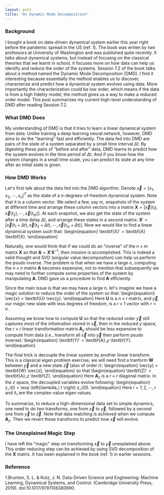 ```yaml
---
layout: post
title: "On Dynamic Mode Decomposition"
---
```


### Background
I bought a book on data-driven dynamical system earlier this year right before the pandemic spread in the US (ref. 1). The book was writen by two professors at University of Washington and was published quite recently. It talks about dynamical systems, but instead of focusing on the classical theories that we learnt in school, it focuses more on how data can help us identify and reduce the order of the systems. Session 7.2 of the book talks about a method named the Dynamic Mode Decomposition (DMD). I find it interesting because essentially the method enables us to discover, characterize and predict how a dynamical system evolves using data. More importantly the characterization could be low order, which means if the data is from a high fidelity model, the method gives us a way to make a reduced order model. This post summarizes my current high-level understanding of DMD after reading Session 7.2. 

<!--more-->
### What DMD Does
My understanding of DMD is that it tries to learn a linear dynamical system from data. Unlike training a deep learning neural network, however, DMD aims to do the "learning" fast and efficiently. The data fed into DMD are pairs of the state of a system separated by a small time interval $\Delta t$. By digesting these pairs of "before and after" data, DMD learns to predict how the system evolves in the time period of $\Delta t$. And if you know how the system changes in a small time scale, you can predict its state at any time after an initial state is given.

### How DMD Works
Let's first talk about the data fed into the DMD algorithm. Denote $\vec{x}=[x_1, x_2, \cdots, x_n]^T$ as the state of a $n$-degrees-of-freedom dynamical system. Note that it is a column vector. We select a few, say $m$, snapshots of the system at different time and arrange these column vectors into a matrix $\textbf{X} = [\vec{x}(t_1), \vec{x}(t_2), \cdots, \vec{x}(t_m)]$. At each snapshot, we also get the state of the system after a time delay $\Delta t$, and arrange these states in a second matrix: $\textbf{X}' = [\vec{x}(t_1+\Delta t), \vec{x}(t_2+\Delta t), \cdots, \vec{x}(t_m+\Delta t)]$. Now we would like to find a linear dynamical system such that:
\begin{equation}
\textbf{X}' = \textbf{A} \textbf{X}.
\end{equation}

Naturally, one would think that if we could do an "inverse" of the $n \times m$ matrix $\textbf{X}$ so that $\textbf{A} = \textbf{X}' \textbf{X}^{-1}$, then mission is accomplished. This is indeed a valid thought and SVD (singular value decomposition) can help us perform the psudo inverse. The problem is that when we have a large $n$, computing the $n \times n$ matrix $\textbf{A}$ becomes expensive, not to mention that subsequently we may need to further compute some properties of the system by manipulating $\textbf{A}$. DMD gave us a procedure to find $\textbf{A}$ efficiently.

Since the main issue is that we may have a large $n$, let's imagine we have a magic solution to reduce the order of the system so that:
\begin{equation}
\vec{x} = \textbf{U} \vec{y}.
\end{equation}
Here $\textbf{U}$ is a $n \times r$ matrix, and $\vec{y}$, our magic new state with less degrees of freedom, is a $r \times 1$ vector with $r < n$.

Assuming we know how to compute $\textbf{U}$ so that the reduced order $\vec{y}$ still captures most of the infomration stored in $\vec{x}$, then in the reduced $y$ space, the $r \times r$ linear transformation matrix $\textbf{A}_y$ should be less expensive to compute from data (i.e., transform all $\vec{x}$ into $\vec{y}$ then perform psudo inverse):
\begin{equation}
\textbf{Y}' = \textbf{A}_y \textbf{Y}.
\end{equation}

The final trick is decouple the linear system by another linear transform. This is a classical eigen problem exercise, we will need find a tranform $\textbf{W}$ between $\vec{y}$ and a new state $\vec{z}$ (also of order $r$):
\begin{equation}
\vec{y} = \textbf{W} \vec{z},
\end{equation}
so that 
\begin{equation}
\textbf{Z}' = \textbf{A}_z \textbf{Z}.
\end{equation}
Here $\textbf{A}_z$ is a $r \times r$ diagonal matrix. In the $z$ space, the decoupled variables evolve following:
\begin{equation}
z_i(t) = \exp \left(\lambda_i t \right) z_i(0).
\end{equation}
Here $i=1,2,\cdots,r$ and $\lambda_i$ are the complex-value eigen values.

To summarize, to reduce a high-dimensional data set to simple dynamics, one need to do two transforms, one from $\vec{x}$ to $\vec{y}$, followed by a second one from $\vec{y}$ to $\vec{z}$. Note that data matching is achieved when we compute $\textbf{A}_y$. Then we revert those transforms to predict how $\vec{x}$ will evolve.

### The Unexplained Magic Step
I have left the "magic" step on transforming $\vec{x}$ to $\vec{y}$ unexplained above. This order reducing step can be achieved by using SVD decomposition of the $\textbf{X}$ matrix. It has been explained in the book (ref. 1) in earlier sessions.

### Reference
1.Brunton, S. L. & Kutz, J. N. Data-Driven Science and Engineering: Machine Learning, Dynamical Systems, and Control. (Cambridge University Press, 2019). doi:10.1017/9781108380690.